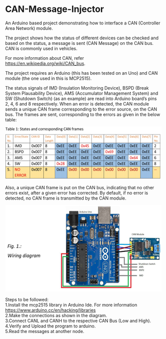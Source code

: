 # CAN-Message-Injector

An Arduino based project demonstrating how to interface a CAN (Controller Area Network) module.

The project shows how the status of different devices can be checked and based on the status, a message is sent (CAN Message) on the CAN bus. CAN is commonly used in vehicles. 

For more information about CAN, refer https://en.wikipedia.org/wiki/CAN_bus.

The project requires an Arduino (this has been tested on an Uno) and CAN module (the one used in this is MCP2515). 

The status signals of IMD (Insulation Monitoring Device), BSPD (Break System Plausability Device), AMS (Accumulator Management System) and SW (Shutdown Switch) (as an example) are read into Arduino board’s pins 2, 4, 6 and 8 respectively. When an error is detected, the CAN module sends a unique CAN frame corresponding to the error source, on the CAN bus. The frames are sent, corresponding to the errors as given in the below table:

![Frame Errors](frame_error.jpg "Frame Errors")


Also, a unique CAN frame is put on the CAN bus, indicating that no other errors exist, after a given error has corrected. By default, if no error is detected, no CAN frame is transmitted by the CAN module. 

![Wiring Diagram](wiring_diagram.jpg "Wiring Diagram")

Steps to be followed:<br>
1.Install the mcp2515 library in Arduino Ide. For more information https://www.arduino.cc/en/hacking/libraries <br>
2.Make the connections as shown in the diagram. <br>
3.Connect CANL and CANH to the respective CAN Bus (Low and High). <br>
4.Verify and Upload the program to arduino. <br>
5.Read the messages at another node. <br>

